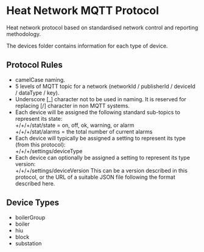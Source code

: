 # Heat Network MQTT Protocol
Heat network protocol based on standardised network control and reporting methodology.

The devices folder contains information for each type of device.

## Protocol Rules

* camelCase naming.
* 5 levels of MQTT topic for a network (networkId / publisherId / deviceId / dataType / key).
* Underscore [_] character not to be used in naming. It is reserved for replacing [/] character in non MQTT systems.
* Each device will be assigned the following standard sub-topics to represent its state:<br>
  +/+/+/stat/state = on, off, ok, warning, or alarm<br>
  +/+/+/stat/alarms = the total number of current alarms
* Each device will typically be assigned a setting to represent its type (from this protocol):<br>
  +/+/+/settings/deviceType
* Each device can optionally be assigned a setting to represent its type version:<br>
  +/+/+/settings/deviceVersion
  This can be a version described in this protocol, or the URL of a suitable JSON file following the format described here.

## Device Types

* boilerGroup
* boiler
* hiu
* block
* substation
